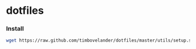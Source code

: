 # dotfiles

### Install
```bash
wget https://raw.github.com/timbovelander/dotfiles/master/utils/setup.sh -O /tmp/setup.sh && bash /tmp/setup.sh
```
